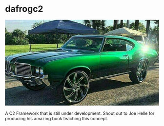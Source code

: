 # dafrogc2

![alt text](https://github.com/MEISTSEC/dafrogc2/blob/main/Screenshot%20from%202023-05-04%2016-09-34.png)

A C2 Framework that is still under development. Shout out to Joe Helle for producing his amazing book teaching this concept.

